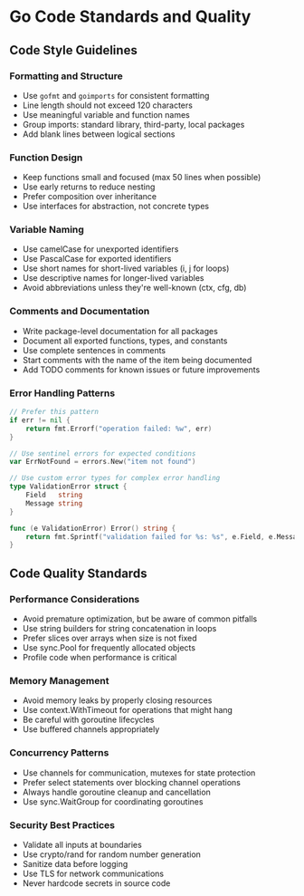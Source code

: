 # Go Code Standards and Quality

## Code Style Guidelines

### Formatting and Structure

- Use `gofmt` and `goimports` for consistent formatting
- Line length should not exceed 120 characters
- Use meaningful variable and function names
- Group imports: standard library, third-party, local packages
- Add blank lines between logical sections

### Function Design

- Keep functions small and focused (max 50 lines when possible)
- Use early returns to reduce nesting
- Prefer composition over inheritance
- Use interfaces for abstraction, not concrete types

### Variable Naming

- Use camelCase for unexported identifiers
- Use PascalCase for exported identifiers
- Use short names for short-lived variables (i, j for loops)
- Use descriptive names for longer-lived variables
- Avoid abbreviations unless they're well-known (ctx, cfg, db)

### Comments and Documentation

- Write package-level documentation for all packages
- Document all exported functions, types, and constants
- Use complete sentences in comments
- Start comments with the name of the item being documented
- Add TODO comments for known issues or future improvements

### Error Handling Patterns

```go
// Prefer this pattern
if err != nil {
    return fmt.Errorf("operation failed: %w", err)
}

// Use sentinel errors for expected conditions
var ErrNotFound = errors.New("item not found")

// Use custom error types for complex error handling
type ValidationError struct {
    Field   string
    Message string
}

func (e ValidationError) Error() string {
    return fmt.Sprintf("validation failed for %s: %s", e.Field, e.Message)
}
```

## Code Quality Standards

### Performance Considerations

- Avoid premature optimization, but be aware of common pitfalls
- Use string builders for string concatenation in loops
- Prefer slices over arrays when size is not fixed
- Use sync.Pool for frequently allocated objects
- Profile code when performance is critical

### Memory Management

- Avoid memory leaks by properly closing resources
- Use context.WithTimeout for operations that might hang
- Be careful with goroutine lifecycles
- Use buffered channels appropriately

### Concurrency Patterns

- Use channels for communication, mutexes for state protection
- Prefer select statements over blocking channel operations
- Always handle goroutine cleanup and cancellation
- Use sync.WaitGroup for coordinating goroutines

### Security Best Practices

- Validate all inputs at boundaries
- Use crypto/rand for random number generation
- Sanitize data before logging
- Use TLS for network communications
- Never hardcode secrets in source code
